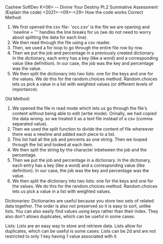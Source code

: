 Cashew SoftDev K<06> -- Divine Your Destiny Pt.2 Summative Assessment (Explain the code) <2021>-<09>-<29> How the code works
Correct Method:
1. We first opened the csv file- 'occ.csv' is the file we are opening and 'newline = ''' handles the line breaks for us (we do not need to worry about splitting the data for each line).
2. We then read through the file using a csv reader.
3. Then, we used a for loop to go through the entire file row by row.
4. Then we put the job and percentage in a previously created dictionary. In the dictionary, each entry has a key (like a word) and a corresponding value (like definition). In our case, the job was the key and percentage was the value.
5. We then split the dictionary into two lists: one for the keys and one for the values. We do this for the random.choices method. Random.choices lets us pick a value in a list with weighted values (or different levels of importance).

Old Method:
1. We opened the file in read mode which lets us go through the file's content without being able to edit (wrtie mode). Orinally, we had copied the data wrong. so we treated it as a text file instead of a csv (comma separated value).
2. Then we used the split function to divide the content of file whereever there was a newline and added each piece to a list.
3. This list had all the job and percents as one string. Then we looped through the list and looked at each item.
4. We then split the string by the character inbetween the job and the percentage.
5. Then we put the job and percentage in a dictionary. In the dictionary, each entry has a key (like a word) and a corresponding value (like definition). In our case, the job was the key and percentage was the value.
6. We then split the dictionary into two lists: one for the keys and one for the values. We do this for the random.choices method. Random.choices lets us pick a value in a list with weighted values.

Dictionaries:
Dictionaries are useful because you store two sets of related data together. 
The order is also not preserved so it is easy to sort, unlike lists. 
You can also easily find values using keys rather than their index. 
They also don't allows duplicates, which can be useful in some cases.

Lists:
Lists are an easy way to store and retrieve data.
Lists allow for duplicates, which can be useful is some cases.
Lists can be 2d and are not restricted to only 1 key having 1 value associated with it.
